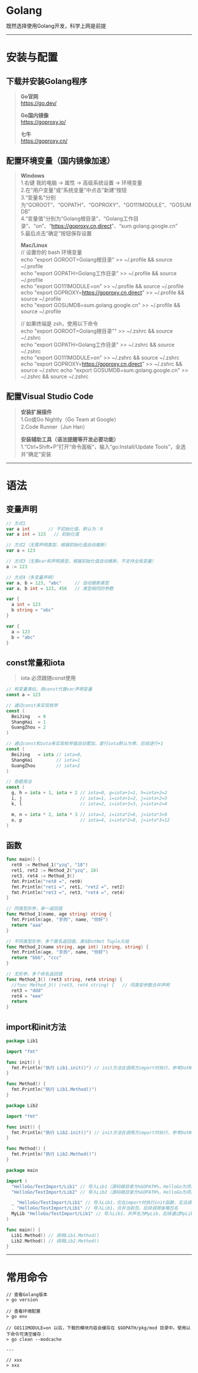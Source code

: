 <b style="font-size: 2em">Golang</b>

既然选择使用Golang开发，科学上网是前提

---

# 安装与配置

## 下载并安装Golang程序

> **Go官网**  
> <https://go.dev/>
>
> **Go国内镜像**  
> <https://goproxy.io/>
>
> **七牛**  
> <https://goproxy.cn/>

## 配置环境变量（国内镜像加速）

> **Windows**  
> 1.右键 我的电脑 -> 属性 -> 高级系统设置 -> 环境变量  
> 2.在“用户变量”或“系统变量”中点击”新建“按钮  
> 3.“变量名”分别为“GOROOT”、“GOPATH”、“GOPROXY”、“GO111MODULE”、“GOSUMDB”  
> 4.“变量值”分别为“Golang根目录”、“Golang工作目录”、“on”、“<https://goproxy.cn,direct>”、“sum.golang.google.cn”  
> 5.最后点击“确定”按钮保存设置
>
> **Mac/Linux**  
> // 设置你的 bash 环境变量  
> echo "export GOROOT=Golang根目录" >> ~/.profile && source ~/.profile  
> echo "export GOPATH=Golang工作目录" >> ~/.profile && source ~/.profile  
> echo "export GO111MODULE=on" >> ~/.profile && source ~/.profile  
> echo "export GOPROXY=<https://goproxy.cn,direct>" >> ~/.profile && source ~/.profile  
> echo "export GOSUMDB=sum.golang.google.cn" >> ~/.profile && source ~/.profile  
>
> // 如果终端是 zsh，使用以下命令  
> echo "export GOROOT=Golang根目录"" >> ~/.zshrc && source ~/.zshrc  
> echo "export GOPATH=Golang工作目录" >> ~/.zshrc && source ~/.zshrc  
> echo "export GO111MODULE=on" >> ~/.zshrc && source ~/.zshrc  
> echo "export GOPROXY=<https://goproxy.cn,direct>" >> ~/.zshrc && source ~/.zshrc
> echo "export GOSUMDB=sum.golang.google.cn" >> ~/.zshrc && source ~/.zshrc  

## 配置Visual Studio Code

> **安装扩展插件**  
> 1.Go或Go Nightly（Go Team at Google）  
> 2.Code Runner（Jun Han）
>
> **安装辅助工具（语法提醒等开发必要功能）**  
> 1.“Ctrl+Shift+P”打开“命令面板”，输入“go:Install/Update Tools”，全选并“确定”安装

---

# 语法

## 变量声明

```go
// 方式1
var a int       // 不初始化值，默认为：0
var a int = 123   // 初始化值

// 方式2（无需声明类型，根据初始化值自动推断）
var a = 123

// 方式3（无需var和声明类型，根据初始化值自动推断，不支持全局变量）
a := 123

// 方式4（多变量声明）
var a, b = 123, "abc"     // 自动推断类型
var a, b int = 123, 456   // 类型相同的参数

var {
  a int = 123
  b string = "abc"
}

var {
  a = 123
  b = "abc"
}
```

## const常量和iota

> iota 必须跟随const使用

```go
// 和变量类似，用const代替var声明变量
const a = 123

// 通过const来实现枚举
const (
  BeiJing   = 0
  ShangHai  = 1
  GuangZhou = 2
)

// 通过const和iota来实现枚举值自动累加，首行iota默认为零，后续逐行+1
const (
  BeiJing   = iota // iota=0,
  ShangHai         // iota=1
  GuangZhou        // iota=2
)

// 奇葩用法
const (
  g, h = iota + 1, iota + 2 // iota=0, g=iota+1=1, h=iota+2=2
  i, j                      // iota=1, i=iota+1=2, j=iota+2=3
  k, l                      // iota=2, i=iota+1=3, j=iota+2=4

  m, n = iota * 2, iota * 3 // iota=3, i=iota*2=6, j=iota*3=9
  o, p                      // iota=4, i=iota*2=8, j=iota*3=12
)
```

## 函数

```go
func main() {
  ret0 := Method_1("yzq", "18")
  ret1, ret2 := Method_2("yzq", 18)
  ret3, ret4 := Method_3()
  fmt.Println("ret0 =", ret0)
  fmt.Println("ret1 =", ret1, "ret2 =", ret2)
  fmt.Println("ret3 =", ret3, "ret4 =", ret4)
}

// 同类型形参，单一返回值
func Method_1(name, age string) string {
  fmt.Println(age, "岁的", name, "你好")
  return "aaa"
}

// 不同类型形参，多个匿名返回值，类似DotNet Tuple元祖
func Method_2(name string, age int) (string, string) {
  fmt.Println(age, "岁的", name, "你好")
  return "bbb", "ccc"
}

// 无形参，多个命名返回值
func Method_3() (ret3 string, ret4 string) {
  //func Method_3() (ret3, ret4 string) {	// 同类型参数合并声明
  ret3 = "ddd"
  ret4 = "eee"
  return
}
```

## import和init方法

```go
package Lib1

import "fmt"

func init() {
  fmt.Println("执行 Lib1.init()") // init方法在调用方import时执行，参考DotNet构造函数
}

func Method() {
  fmt.Println("执行 Lib1.Method()")
}
```

```go
package Lib2

import "fmt"

func init() {
  fmt.Println("执行 Lib2.init()") // init方法在调用方import时执行，参考DotNet构造函数
}

func Method() {
  fmt.Println("执行 Lib2.Method()")
}
```

```go
package main

import (
  "HelloGo/TestImport/Lib1" // 导入Lib1（源码根目录为%GOPATH%，HelloGo为项目文件夹）
  "HelloGo/TestImport/Lib2" // 导入Lib2（源码根目录为%GOPATH%，HelloGo为项目文件夹）

  _ "HelloGo/TestImport/Lib1" // 导入Lib1，仅在import时执行init函数，无法调用包内函数
  . "HelloGo/TestImport/Lib1" // 导入Lib1，合并当前包，后续调用省略包名
  MyLib "HelloGo/TestImport/Lib1" // 导入Lib1，并声名为MyLib，后续通过MyLib.Method()进行调用
)

func main() {
  Lib1.Method() // 调用Lib1.Method()
  Lib2.Method() // 调用Lib2.Method()
}
```

---

# 常用命令

```text
// 查看Golang版本
> go version

// 查看环境配置
> go env

// GO111MODULE=on 以后，下载的模块内容会缓存在 $GOPATH/pkg/mod 目录中。使用以下命令可清空缓存：
> go clean --modcache

---

// xxx
> xxx
```
